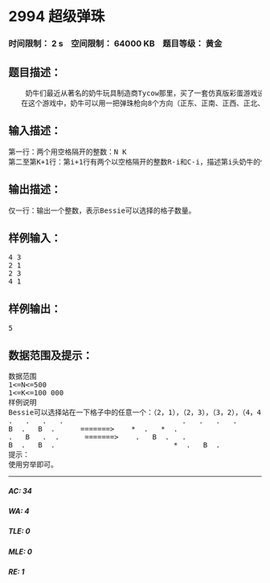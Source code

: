 # 2994 超级弹珠   
### 时间限制： 2 s&nbsp;&nbsp;&nbsp;&nbsp;空间限制： 64000 KB&nbsp;&nbsp;&nbsp;&nbsp;题目等级： 黄金  
## 题目描述：  

<pre>
    奶牛们最近从著名的奶牛玩具制造商Tycow那里，买了一套仿真版彩蛋游戏设备。Bessie把她们玩游戏的草坪划成了N*N单位的矩阵，同时列出了她的K个对手在草地上的位置。然后她拿着这张表来找你，希望你能帮她计算一个数据。
   在这个游戏中，奶牛可以用一把弹珠枪向8个方向（正东、正南、正西、正北、正东北、正东南、正西北、正西南）中的任意一个方向发射子弹。Bessie希望你告诉她，如果她想站在一个可以射到所有对手的格子上，那么她有多少种选择。当然，Bessie可以跟某一个对手站在同一个格子上，在这种情况下，Bessie也能射到这个对手。
</pre>
  
  
## 输入描述：  

<pre>
第一行：两个用空格隔开的整数：N K
第二至第K+1行：第i+1行有两个以空格隔开的整数R-i和C-i，描述第i头奶牛的位置，表示她站在第R-i行，C-i列。
</pre>
  
  
## 输出描述：  

<pre>
仅一行：输出一个整数，表示Bessie可以选择的格子数量。
</pre>
  
  
## 样例输入：  

<pre>
4 3
2 1
2 3
4 1
</pre>
  
  
## 样例输出：  

<pre>
5
</pre>
  
  
## 数据范围及提示：  

<pre>
数据范围
1<=N<=500
1<=K<=100 000
样例说明
Bessie可以选择站在一下格子中的任意一个：（2，1），（2，3），（3，2），（4，4），（4，3）.下右图中，Bessie与其他奶牛共同占有的格子被标记为“*”
.   .   .   .                            .   .   .   .
B  .   B  .      =======>    *  .   *  .
.   B   .  .      =======>    .   B  .   .
B  .   B  .                            *  .   B  . 
提示：
使用穷举即可。
</pre>
  
  
***  

##### AC: 34  
##### WA: 4  
##### TLE: 0  
##### MLE: 0  
##### RE: 1  
